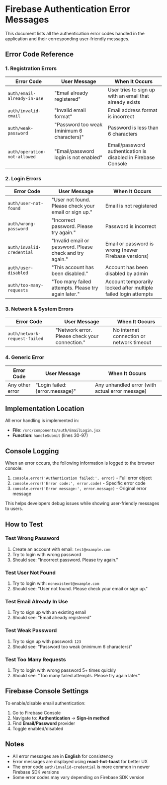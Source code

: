 # Firebase Authentication Error Messages

This document lists all the authentication error codes handled in the application and their corresponding user-friendly messages.

## Error Code Reference

### 1. Registration Errors

| Error Code | User Message | When It Occurs |
|------------|-------------|----------------|
| `auth/email-already-in-use` | "Email already registered" | User tries to sign up with an email that already exists |
| `auth/invalid-email` | "Invalid email format" | Email address format is incorrect |
| `auth/weak-password` | "Password too weak (minimum 6 characters)" | Password is less than 6 characters |
| `auth/operation-not-allowed` | "Email/password login is not enabled" | Email/password authentication is disabled in Firebase Console |

### 2. Login Errors

| Error Code | User Message | When It Occurs |
|------------|-------------|----------------|
| `auth/user-not-found` | "User not found. Please check your email or sign up." | Email is not registered |
| `auth/wrong-password` | "Incorrect password. Please try again." | Password is incorrect |
| `auth/invalid-credential` | "Invalid email or password. Please check and try again." | Email or password is wrong (newer Firebase versions) |
| `auth/user-disabled` | "This account has been disabled." | Account has been disabled by admin |
| `auth/too-many-requests` | "Too many failed attempts. Please try again later." | Account temporarily locked after multiple failed login attempts |

### 3. Network & System Errors

| Error Code | User Message | When It Occurs |
|------------|-------------|----------------|
| `auth/network-request-failed` | "Network error. Please check your connection." | No internet connection or network timeout |

### 4. Generic Error

| Error Code | User Message | When It Occurs |
|------------|-------------|----------------|
| Any other error | "Login failed: {error.message}" | Any unhandled error (with actual error message) |

## Implementation Location

All error handling is implemented in:
- **File**: `/src/components/auth/EmailLogin.jsx`
- **Function**: `handleSubmit` (lines 30-97)

## Console Logging

When an error occurs, the following information is logged to the browser console:
1. `console.error('Authentication failed:', error)` - Full error object
2. `console.error('Error code:', error.code)` - Specific error code
3. `console.error('Error message:', error.message)` - Original error message

This helps developers debug issues while showing user-friendly messages to users.

## How to Test

### Test Wrong Password
1. Create an account with email: `test@example.com`
2. Try to login with wrong password
3. Should see: "Incorrect password. Please try again."

### Test User Not Found
1. Try to login with: `nonexistent@example.com`
2. Should see: "User not found. Please check your email or sign up."

### Test Email Already In Use
1. Try to sign up with an existing email
2. Should see: "Email already registered"

### Test Weak Password
1. Try to sign up with password: `123`
2. Should see: "Password too weak (minimum 6 characters)"

### Test Too Many Requests
1. Try to login with wrong password 5+ times quickly
2. Should see: "Too many failed attempts. Please try again later."

## Firebase Console Settings

To enable/disable email authentication:
1. Go to Firebase Console
2. Navigate to: **Authentication** → **Sign-in method**
3. Find **Email/Password** provider
4. Toggle enabled/disabled

## Notes

- All error messages are in **English** for consistency
- Error messages are displayed using **react-hot-toast** for better UX
- The error code `auth/invalid-credential` is more common in newer Firebase SDK versions
- Some error codes may vary depending on Firebase SDK version

